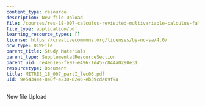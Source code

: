 ```yaml
---
content_type: resource
description: New file Upload
file: /courses/res-18-007-calculus-revisited-multivariable-calculus-fall-2011/9e543444840f42308246eb39cda09f9a_MITRES_18_007_partI_lec06.pdf
file_type: application/pdf
learning_resource_types: []
license: https://creativecommons.org/licenses/by-nc-sa/4.0/
ocw_type: OCWFile
parent_title: Study Materials
parent_type: SupplementalResourceSection
parent_uid: ce4e61e5-fe97-e496-1d45-c844a0290e31
resourcetype: Document
title: MITRES_18_007_partI_lec06.pdf
uid: 9e543444-840f-4230-8246-eb39cda09f9a
---
```

New file Upload